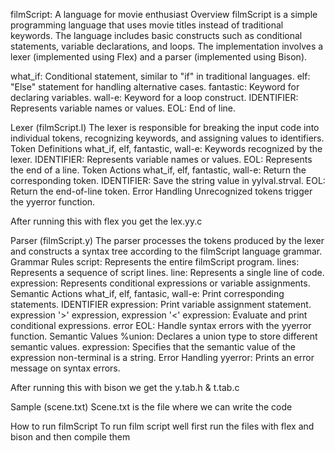 filmScript: A language for movie enthusiast
Overview
filmScript is a simple programming language that uses movie titles instead of traditional keywords. The language includes basic constructs such as conditional statements, variable declarations, and loops. The implementation involves a lexer (implemented using Flex) and a parser (implemented using Bison).


what_if: Conditional statement, similar to "if" in traditional languages.
elf: "Else" statement for handling alternative cases.
fantastic: Keyword for declaring variables.
wall-e: Keyword for a loop construct.
IDENTIFIER: Represents variable names or values.
EOL: End of line.

Lexer (filmScript.l)
The lexer is responsible for breaking the input code into individual tokens, recognizing keywords, and assigning values to identifiers.
Token Definitions
what_if, elf, fantastic, wall-e: Keywords recognized by the lexer.
IDENTIFIER: Represents variable names or values.
EOL: Represents the end of a line.
Token Actions
what_if, elf, fantastic, wall-e: Return the corresponding token.
IDENTIFIER: Save the string value in yylval.strval.
EOL: Return the end-of-line token.
Error Handling
Unrecognized tokens trigger the yyerror function.




After running this with flex you get the lex.yy.c


Parser (filmScript.y)
The parser processes the tokens produced by the lexer and constructs a syntax tree according to the filmScript language grammar.
Grammar Rules
script: Represents the entire filmScript program.
lines: Represents a sequence of script lines.
line: Represents a single line of code.
expression: Represents conditional expressions or variable assignments.
Semantic Actions
what_if, elf, fantasic, wall-e: Print corresponding statements.
IDENTIFIER expression: Print variable assignment statement.
expression '>' expression, expression '<' expression: Evaluate and print conditional expressions.
error EOL: Handle syntax errors with the yyerror function.
Semantic Values
%union: Declares a union type to store different semantic values.
<strval> expression: Specifies that the semantic value of the expression non-terminal is a string.
Error Handling
yyerror: Prints an error message on syntax errors.

After running this with bison we get the y.tab.h & t.tab.c


Sample (scene.txt)
Scene.txt is the file where we can write the code


How to run filmScript
To run film script well first run the files with flex and bison and then compile them

